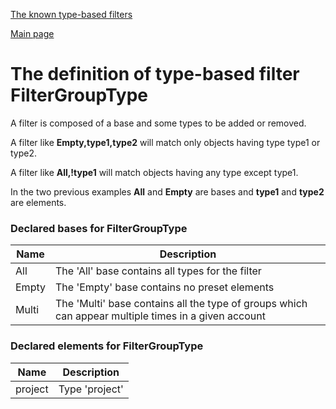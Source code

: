 
[The known type-based filters](./README.md)

[Main page](../README.md)

# The definition of type-based filter FilterGroupType

A filter is composed of a base and some types to be added or removed.

A filter like **Empty,type1,type2** will match only objects having type type1 or type2.

A filter like **All,!type1** will match objects having any type except type1.

In the two previous examples **All** and **Empty** are bases and **type1** and **type2** are elements.

### Declared bases for FilterGroupType

Name     |  Description 
---------|--------------
All | The 'All' base contains all types for the filter
Empty | The 'Empty' base contains no preset elements
Multi | The 'Multi' base contains all the type of groups which can appear multiple times in a given account


### Declared elements for FilterGroupType

Name    |   Description
--------|---------------
project  |  Type 'project'



